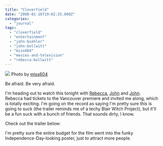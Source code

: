 ```yaml
---
title: "Cloverfield"
date: "2008-01-16T19:02:25.000Z"
categories: 
  - "journal"
tags: 
  - "cloverfield"
  - "entertainment"
  - "john-biehler"
  - "john-bollwitt"
  - "miss604"
  - "movies-and-television"
  - "rebecca-bollwitt"
---
```


[![](http://farm3.static.flickr.com/2155/2198343554_c37c784287.jpg?v=0)](http://flickr.com/photos/miss604/2198343554/) Photo by [miss604](http://flickr.com/photos/miss604)

Be afraid. Be very afraid.

I'm heading out to watch this tonight with [Rebecca](http://miss604.com), [John](http://audihertz.net/blog) and [John](http://johnbiehler.com/). Rebecca had tickets to the Vancouver premiere and invited me along, which is totally exciting. I'm going on the record as saying I'm pretty sure this is going to suck (the trailer reminds me of a techy Blair Witch Project), but it'll be a fun suck with a bunch of friends. That sounds dirty, I know.

Check out the trailer below:

I'm pretty sure the entire budget for the film went into the funky Independence-Day-looking poster, just to attract more people.

